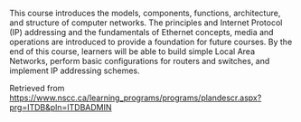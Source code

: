This course introduces the models, components, functions, architecture, and structure of computer networks. The principles and Internet Protocol (IP) addressing and the fundamentals of Ethernet concepts, media and operations are introduced to provide a foundation for future courses. By the end of this course, learners will be able to build simple Local Area Networks, perform basic configurations for routers and switches, and implement IP addressing schemes.


Retrieved from https://www.nscc.ca/learning_programs/programs/plandescr.aspx?prg=ITDB&pln=ITDBADMIN

